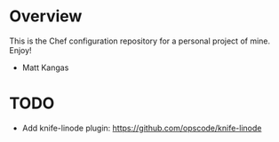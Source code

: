 Overview
========

This is the Chef configuration repository for a personal project of mine. Enjoy!

 - Matt Kangas


TODO
====

- Add knife-linode plugin: https://github.com/opscode/knife-linode

